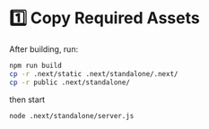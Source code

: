 
# 1️⃣ Copy Required Assets
After building, run:
```bash
npm run build
cp -r .next/static .next/standalone/.next/
cp -r public .next/standalone/
```
then start
```bash
node .next/standalone/server.js
```